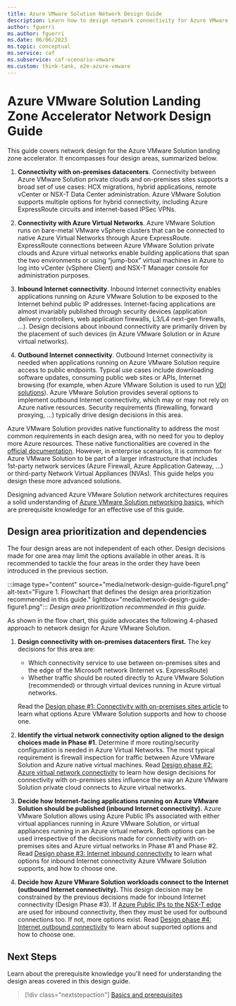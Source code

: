 ```yaml
---
title: Azure VMware Solution Network Design Guide
description: Learn how to design network connectivity for Azure VMware Solution.
author: fguerri
ms.author: fguerri
ms.date: 06/06/2023
ms.topic: conceptual
ms.service: caf
ms.subservice: caf-scenario-vmware
ms.custom: think-tank, e2e-azure-vmware
---
```


# Azure VMware Solution Landing Zone Accelerator Network Design Guide
This guide covers network design for the Azure VMware Solution landing zone accelerator. It encompasses four design areas, summarized below.

1. **Connectivity with on-premises datacenters**. Connectivity between Azure VMware Solution private clouds and on-premises sites supports a broad set of use cases: HCX migrations, hybrid applications, remote vCenter or NSX-T Data Center administration. Azure VMware Solution supports multiple options for hybrid connectivity, including Azure ExpressRoute circuits and internet-based IPSec VPNs. 

2. **Connectivity with Azure Virtual Networks**. Azure VMware Solution runs on bare-metal VMware vSphere clusters that can be connected to native Azure Virtual Networks through Azure ExpressRoute. ExpressRoute connections between Azure VMware Solution private clouds and Azure virtual networks enable building applications that span the two environments or using “jump-box” virtual machines in Azure to log into vCenter (vSphere Client) and NSX-T Manager console for administration purposes.

3. **Inbound Internet connectivity**. Inbound Internet connectivity enables applications running on Azure VMware Solution to be exposed to the Internet behind public IP addresses. Internet-facing applications are almost invariably published through security devices (application delivery controllers, web application firewalls, L3/L4 next-gen firewalls, …). Design decisions about inbound connectivity are primarily driven by the placement of such devices (in Azure VMware Solution or in Azure virtual networks). 

4. **Outbound Internet connectivity**. Outbound Internet connectivity is needed when applications running on Azure VMware Solution require access to public endpoints. Typical use cases include downloading software updates, consuming public web sites or APIs, Internet browsing (for example, when Azure VMware Solution is used to run [VDI solutions](/azure/azure-vmware/azure-vmware-solution-horizon)). Azure VMware Solution provides several options to implement outbound Internet connectivity, which may or may not rely on Azure native resources. Security requirements (firewalling, forward proxying, …) typically drive design decisions in this area. 

Azure VMware Solution provides native functionality to address the most common requirements in each design area, with no need for you to deploy more Azure resources. These native functionalities are covered in the [official documentation](/azure/azure-vmware/concepts-networking). However, in enterprise scenarios, it is common for Azure VMware Solution to be part of a larger infrastructure that includes 1st-party network services (Azure Firewall, Azure Application Gateway, …) or third-party Network Virtual Appliances (NVAs). This guide helps you design these more advanced solutions.

Designing advanced Azure VMware Solution network architectures requires a solid understanding of [Azure VMware Solution networking basics](network-design-guide-avs-networking-basics.md), which are prerequisite knowledge for an effective use of this guide.

## Design area prioritization and dependencies
The four design areas are not independent of each other. Design decisions made for one area may limit the options available in other areas. It is recommended to tackle the four areas in the order they have been introduced in the previous section. 

:::image type="content" source="media/network-design-guide-figure1.png" alt-text="Figure 1. Flowchart that defines the design area prioritization recommended in this guide." lightbox="media/network-design-guide-figure1.png":::
*Design area prioritization recommended in this guide.*

As shown in the flow chart, this guide advocates the following 4-phased approach to network design for Azure VMware Solution.
1. **Design connectivity with on-premises datacenters first.** The key decisions for this area are: 
   - Which connectivity service to use between on-premises sites and the edge of the Microsoft network (Internet vs. ExpressRoute)
   - Whether traffic should be routed directly to Azure VMware Solution (recommended) or through virtual devices running in Azure virtual networks.  

   Read the [Design phase #1: Connectivity with on-premises sites article](network-design-guide-onprem-connectivity.md) to learn what options Azure VMware Solution supports and how to choose one.

2. **Identify the virtual network connectivity option aligned to the design choices made in Phase #1.** Determine if more routing/security configuration is needed in Azure Virtual Networks. The most typical requirement is firewall inspection for traffic between Azure VMware Solution and Azure native virtual machines. Read [Design phase #2: Azure virtual network connectivity](network-design-guide-virtualnetwork-connectivity.md) to learn how design decisions for connectivity with on-premises sites influence the way an Azure VMware Solution private cloud connects to Azure virtual networks.

3. **Decide how Internet-facing applications running on Azure VMware Solution should be published (inbound Internet connectivity).** Azure VMware Solution allows using Azure Public IPs associated with either virtual appliances running in Azure VMware Solution, or virtual appliances running in an Azure virtual network. Both options can be used irrespective of the decisions made for connectivity with on-premises sites and Azure virtual networks in Phase #1 and Phase #2. Read [Design phase #3: Internet inbound connectivity](network-design-guide-internet-inbound-connectivity.md) to learn what options for inbound Internet connectivity Azure VMware Solution supports, and how to choose one.

4. **Decide how Azure VMware Solution workloads connect to the Internet (outbound Internet connectivity).** This design decision may be constrained by the previous decisions made for inbound Internet connectivity (Design Phase #3). If [Azure Public IPs to the NSX-T edge](/azure/azure-vmware/enable-public-ip-nsx-edge) are used for inbound connectivity, then they must be used for outbound connections too. If not, more options exist. Read  [Design phase #4: Internet outbound connectivity](network-design-guide-internet-outbound-connectivity.md) to learn about supported options and how to choose one.

## Next Steps

Learn about the prerequisite knowledge you'll need for understanding the design areas covered in this design guide. 

> [!div class="nextstepaction"]
> [Basics and prerequisites](./network-design-guide-avs-networking-basics.md)
